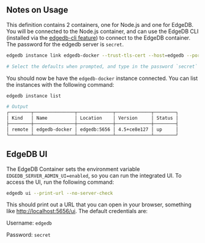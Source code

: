 ## Notes on Usage

This definition contains 2 containers, one for Node.js and one for EdgeDB. You will be connected to the Node.js container, and can use the EdgeDB CLI (installed via the [edgedb-cli feature](https://github.com/joshuanianji/devcontainer-features/tree/main/src/edgedb-cli)) to connect to the EdgeDB container. The password for the edgedb server is `secret`.

```bash
edgedb instance link edgedb-docker --trust-tls-cert --host=edgedb --port=5656 --password

# Select the defaults when prompted, and type in the password `secret` when prompted
```

You should now be have the `edgedb-docker` instance connected. You can list the instances with the following command:

```bash
edgedb instance list

# Output
┌────────┬───────────────┬─────────────┬─────────────┬────────┐
│ Kind   │ Name          │ Location    │ Version     │ Status │
├────────┼───────────────┼─────────────┼─────────────┼────────┤
│ remote │ edgedb-docker │ edgedb:5656 │ 4.5+ce8e127 │ up     │
└────────┴───────────────┴─────────────┴─────────────┴────────┘
```

## EdgeDB UI

The EdgeDB Container sets the environment variable `EDGEDB_SERVER_ADMIN_UI=enabled`, so you can run the integrated UI. To access the UI, run the following command:

```bash
edgedb ui --print-url --no-server-check
```

This should print out a URL that you can open in your browser, something like [http://localhost:5656/ui](http://localhost:5656/ui). The default credentials are:

Username: `edgedb`

Password: `secret`
